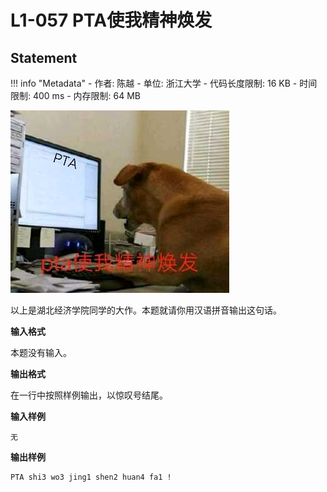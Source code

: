 
# L1-057 PTA使我精神焕发

## Statement

!!! info "Metadata"
    - 作者: 陈越
    - 单位: 浙江大学
    - 代码长度限制: 16 KB
    - 时间限制: 400 ms
    - 内存限制: 64 MB


![PTA使我精神焕发.jpg](./statement-assets/78bb2f69-9b35-4ee3-93a3-3c660c1e8f55.jpg)


以上是湖北经济学院同学的大作。本题就请你用汉语拼音输出这句话。

**输入格式**

本题没有输入。

**输出格式**

在一行中按照样例输出，以惊叹号结尾。

**输入样例**
```plaintext
无
```

**输出样例**
```plaintext
PTA shi3 wo3 jing1 shen2 huan4 fa1 !
```

